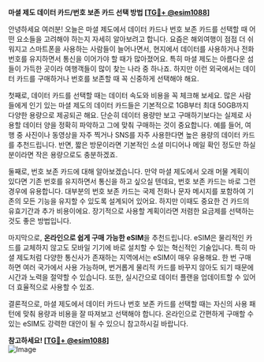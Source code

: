 **마셜 제도 데이터 카드/번호 보존 카드 선택 방법 [[TG💪+ @esim1088](https://t.me/s/esim1088)]**

안녕하세요 여러분! 오늘은 마셜 제도에서 데이터 카드나 번호 보존 카드를 선택할 때 어떤 요소들을 고려해야 하는지 자세히 알아보려고 합니다. 요즘은 해외여행이 점점 더 쉬워지고 스마트폰을 사용하는 사람들이 늘어나면서, 현지에서 데이터를 사용하거나 전화 번호를 유지하면서 통신을 이어가야 할 때가 많아졌어요. 특히 마셜 제도는 아름다운 섬들이 가득한 곳이라 여행객들이 많이 찾는 나라 중 하나죠. 하지만 이런 외국에서는 데이터 카드를 구매하거나 번호를 보존할 때 꼭 신중하게 선택해야 해요.

첫째로, 데이터 카드를 선택할 때는 데이터 속도와 비용을 꼭 체크해 보세요. 많은 사람들에게 인기 있는 마셜 제도의 데이터 카드들은 기본적으로 1GB부터 최대 50GB까지 다양한 용량으로 제공되곤 해요. 단순히 데이터 용량만 보고 구매하기보다는 실제로 사용할 데이터 양을 정확히 파악하고 그에 맞춰 구매하는 것이 중요합니다. 예를 들어, 여행 중 사진이나 동영상을 자주 찍거나 SNS를 자주 사용한다면 높은 용량의 데이터 카드를 추천드립니다. 반면, 짧은 방문이라면 기본적인 소셜 미디어나 메일 확인 정도만 하실 분이라면 작은 용량으로도 충분하겠죠.

둘째로, 번호 보존 카드에 대해 알아보겠습니다. 만약 마셜 제도에서 오래 머물 계획이 있다면 기존 번호를 유지하면서 통신을 하고 싶으실 텐데요, 번호 보존 카드는 바로 그런 경우에 유용합니다. 대부분의 번호 보존 카드는 국제 전화나 문자 메시지를 포함하여 기존의 모든 기능을 유지할 수 있도록 설계되어 있어요. 하지만 이때도 중요한 건 카드의 유효기간과 추가 비용이에요. 장기적으로 사용할 계획이라면 저렴한 요금제를 선택하는 것도 좋은 방법입니다.

마지막으로, **온라인으로 쉽게 구매 가능한 eSIM**을 추천드립니다. eSIM은 물리적인 카드를 교체하지 않고도 모바일 기기에 바로 설치할 수 있는 혁신적인 기술입니다. 특히 마셜 제도처럼 다양한 통신사가 존재하는 지역에서는 eSIM이 매우 유용해요. 한 번 구매하면 여러 국가에서 사용 가능하며, 번거롭게 물리적 카드를 바꾸지 않아도 되기 때문에 시간과 노력을 절약할 수 있습니다. 또한, 실시간으로 데이터 플랜을 업데이트할 수 있어 더 효율적으로 사용할 수 있죠.

결론적으로, 마셜 제도에서 데이터 카드나 번호 보존 카드를 선택할 때는 자신의 사용 패턴에 맞춰 용량과 비용을 잘 따져보고 선택해야 합니다. 온라인으로 간편하게 구매할 수 있는 eSIM도 강력한 대안이 될 수 있으니 참고하시길 바랍니다.

**참고하세요! [[TG💪+ @esim1088](https://t.me/s/esim1088)]**  
![Image](https://i.postimg.cc/Y0z9fWf4/image.png)